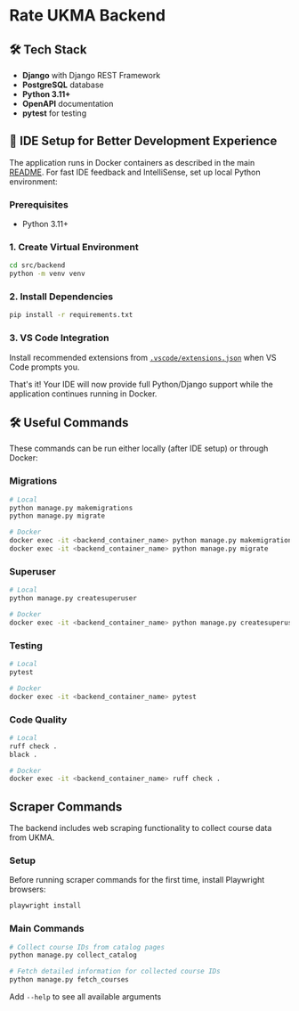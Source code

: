 # Rate UKMA Backend

## 🛠️ Tech Stack

- **Django** with Django REST Framework
- **PostgreSQL** database
- **Python 3.11+**
- **OpenAPI** documentation
- **pytest** for testing

## 🚀 IDE Setup for Better Development Experience

The application runs in Docker containers as described in the main [README](../../README.md). For fast IDE feedback and IntelliSense, set up local Python environment:

### Prerequisites

- Python 3.11+

### 1. Create Virtual Environment

```bash
cd src/backend
python -m venv venv
```

### 2. Install Dependencies

```bash
pip install -r requirements.txt
```

### 3. VS Code Integration

Install recommended extensions from [`.vscode/extensions.json`](../../.vscode/extensions.json) when VS Code prompts you.

That's it! Your IDE will now provide full Python/Django support while the application continues running in Docker.

## 🛠️ Useful Commands

These commands can be run either locally (after IDE setup) or through Docker:

### Migrations

```bash
# Local
python manage.py makemigrations
python manage.py migrate

# Docker
docker exec -it <backend_container_name> python manage.py makemigrations
docker exec -it <backend_container_name> python manage.py migrate
```

### Superuser

```bash
# Local
python manage.py createsuperuser

# Docker
docker exec -it <backend_container_name> python manage.py createsuperuser
```

### Testing

```bash
# Local
pytest

# Docker
docker exec -it <backend_container_name> pytest
```

### Code Quality

```bash
# Local
ruff check .
black .

# Docker
docker exec -it <backend_container_name> ruff check .
```

## Scraper Commands

The backend includes web scraping functionality to collect course data from UKMA.

### Setup

Before running scraper commands for the first time, install Playwright browsers:

```bash
playwright install
```

### Main Commands

```bash
# Collect course IDs from catalog pages
python manage.py collect_catalog

# Fetch detailed information for collected course IDs
python manage.py fetch_courses
```

Add `--help` to see all available arguments
